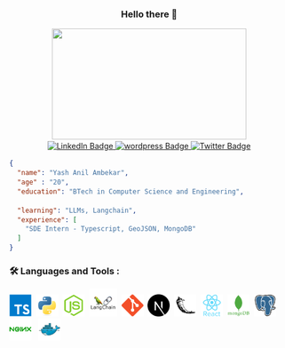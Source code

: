 ### <div align = "center"> Hello there 👋</div>


<div id="header" align="center">
  <img src="https://media3.giphy.com/media/Rpl1sod1vCXK0L2SUN/giphy.gif?cid=ecf05e470ghjgjnuqf25degbdnnbfdzxb4xhqhzhiq4tbjbf&ep=v1_gifs_search&rid=giphy.gif&ct=g" width="350" height = "200"/>
  <div id="badges">
  <a href="https://www.linkedin.com/in/yash-ambekar/">
    <img src="https://img.shields.io/badge/LinkedIn-blue?style=for-the-badge&logo=linkedin&logoColor=white" alt="LinkedIn Badge"/>
  </a>
  <a href="https://www.yashambekar03.wordpress.com">
    <img src="https://img.shields.io/badge/Wordpress-blue?style=for-the-badge&logo=wordpress&color=%230073aa" alt="wordpress Badge"/>
  </a>
  <a href="https://twitter.com/Yash_Ambekar_03">
    <img src="https://img.shields.io/twitter/follow/Yash_Ambekar_03" alt="Twitter Badge" height = "28"/>
  </a>
</div>
</div>


```json
{
  "name": "Yash Anil Ambekar",
  "age" : "20",
  "education": "BTech in Computer Science and Engineering",

  "learning": "LLMs, Langchain",
  "experience": [
    "SDE Intern - Typescript, GeoJSON, MongoDB"
  ]
}
```

### :hammer_and_wrench: Languages and Tools :
<div>
  <img src="https://github.com/devicons/devicon/blob/master/icons/typescript/typescript-original.svg" title="TypeScript" alt="TypeScript" width="40" height="40"/>&nbsp;
  <img src="https://github.com/devicons/devicon/blob/master/icons/python/python-original.svg" title="Python" alt="Python" width="40" height="40"/>&nbsp;
  <img src="https://github.com/devicons/devicon/blob/master/icons/nodejs/nodejs-original.svg" title="NodeJS" alt="NodeJS" width="40" height="40"/>&nbsp;
  <img src="https://github.com/Yash-Ambekar/Yash-Ambekar/blob/main/langchain.png" title="NodeJS" alt="NodeJS" width="50" height="50"/>&nbsp;
  <img src="https://github.com/devicons/devicon/blob/master/icons/git/git-original.svg" title="Git" alt="Git" width="40" height="40"/>&nbsp;
  <img src = "https://github.com/devicons/devicon/blob/master/icons/nextjs/nextjs-original.svg" title="NextJS" alt="NextJS" width="40" height="40"/>&nbsp;
  <img src = "https://github.com/devicons/devicon/blob/master/icons/flask/flask-original.svg" title="NextJS" alt="NextJS" width="40" height="40" color = "white"/>&nbsp;
  <img src="https://github.com/devicons/devicon/blob/master/icons/react/react-original-wordmark.svg" title="React" alt="React" width="40" height="40"/>&nbsp;
  <img src="https://github.com/devicons/devicon/blob/master/icons/mongodb/mongodb-plain-wordmark.svg" title="MongoDB" alt="MongoDB" width="40" height="40"/>&nbsp;
  <img src = "https://github.com/devicons/devicon/blob/master/icons/postgresql/postgresql-original.svg" title = "PostgreSQL" alt = "PostgreSQL" width = "40" height = "40"/>&nbsp;
  <img src="https://github.com/devicons/devicon/blob/master/icons/nginx/nginx-original.svg" title = "NGINX" alt = "NGINX" width = "40" height = "40"/> &nbsp;
  <img src="https://github.com/devicons/devicon/blob/master/icons/docker/docker-original.svg" title = "NGINX" alt = "NGINX" width = "40" height = "40"/> &nbsp;
</div>
